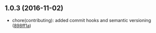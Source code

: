 <a name="1.0.3"></a>
## 1.0.3 (2016-11-02)

* chore(contributing): added commit hooks and semantic versioning ([898ff1a](https://github.com/auru/unity-utils/commit/898ff1a))



